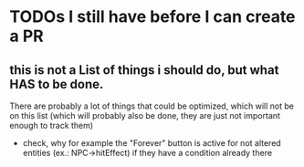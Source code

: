 # TODOs I still have before I can create a PR
## this is not a List of things i should do, but what HAS to be done. 

There are probably a lot of things that could be optimized, which will not be on this list
(which will probably also be done, they are just not important enough to track them)


- check, why for example the "Forever" button is active for not altered entities (ex.: NPC->hitEffect) if they have a condition already there
